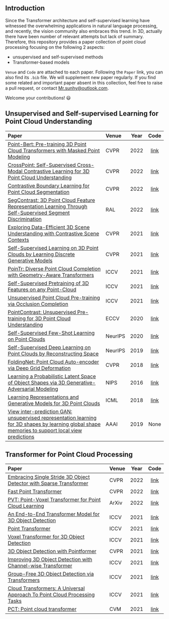 ## Introduction
Since the Transformer architecture and self-supervised learning have witnessed the overwhelming applications 
in natural language processing, 
and recently, the vision community also embraces this trend. 
In 3D, actually there have been number of relevant attempts but lack of summary. 
Therefore, this repository provides a paper collection of point cloud processing focusing on the following 2 aspects: 

* unsupervised and self-supervised methods 
* Transformer-based models

`Venue` and `Code` are attached to each paper. Following the `Paper` link, you can also find its `.bib` file. 
We will supplement new paper regularly. If you find some related and important paper absent in this collection, 
feel free to raise a pull request, or contact Mr.sunhy@outlook.com. 

Welcome your contributions! :smiley:

## Unsupervised and Self-supervised Learning for Point Cloud Understanding
| Paper      | Venue | Year | Code |
| :----------- | :----------- | :-----------: | :-----------: |
| [Point-Bert: Pre-training 3D Point Cloud Transformers with Masked Point Modeling]() | CVPR | 2022 | [link](https://github.com/lulutang0608/Point-BERT) |
| [CrossPoint: Self-Supervised Cross-Modal Contrastive Learning for 3D Point Cloud Understanding]() | CVPR | 2022 | [link](https://github.com/MohamedAfham/CrossPoint) |
| [Contrastive Boundary Learning for Point Cloud Segmentation]() | CVPR | 2022 | [link](https://github.com/LiyaoTang/contrastBoundary) |
| [SegContrast: 3D Point Cloud Feature Representation Learning Through Self-Supervised Segment Discrimination](https://ieeexplore.ieee.org/document/9681336/) | RAL | 2022 | [link](https://github.com/PRBonn/segcontrast) |
| [Exploring Data-Efficient 3D Scene Understanding with Contrastive Scene Contexts](https://openaccess.thecvf.com/content/CVPR2021/html/Hou_Exploring_Data-Efficient_3D_Scene_Understanding_With_Contrastive_Scene_Contexts_CVPR_2021_paper.html) | CVPR | 2021 | [link](https://github.com/facebookresearch/ContrastiveSceneContexts) |
| [Self-Supervised Learning on 3D Point Clouds by Learning Discrete Generative Models](https://openaccess.thecvf.com/content/CVPR2021/html/Eckart_Self-Supervised_Learning_on_3D_Point_Clouds_by_Learning_Discrete_Generative_CVPR_2021_paper.html) | CVPR | 2021 | [link]() |
| [PoinTr: Diverse Point Cloud Completion with Geometry-Aware Transformers](https://openaccess.thecvf.com/content/ICCV2021/html/Yu_PoinTr_Diverse_Point_Cloud_Completion_With_Geometry-Aware_Transformers_ICCV_2021_paper.html) | ICCV | 2021 | [link](https://github.com/yuxumin/PoinTr) |
| [Self-Supervised Pretraining of 3D Features on any Point-Cloud](https://openaccess.thecvf.com/content/ICCV2021/html/Zhang_Self-Supervised_Pretraining_of_3D_Features_on_Any_Point-Cloud_ICCV_2021_paper.html) | ICCV | 2021 | [link](https://github.com/facebookresearch/DepthContrast) |
| [Unsupervised Point Cloud Pre-training via Occlusion Completion](https://openaccess.thecvf.com/content/ICCV2021/html/Wang_Unsupervised_Point_Cloud_Pre-Training_via_Occlusion_Completion_ICCV_2021_paper.html) | ICCV | 2021 | [link](https://github.com/hansen7/OcCo) |
| [PointContrast: Unsupervised Pre-training for 3D Point Cloud Understanding](https://link.springer.com/chapter/10.1007/978-3-030-58580-8_34) | ECCV | 2020 | [link](https://github.com/facebookresearch/PointContrast) |
| [Self-Supervised Few-Shot Learning on Point Clouds](https://proceedings.neurips.cc/paper/2020/hash/50c1f44e426560f3f2cdcb3e19e39903-Abstract.html) | NeurIPS | 2020 | [link](https://github.com/charusharma1991/SSL_PointClouds) |
| [Self-Supervised Deep Learning on Point Clouds by Reconstructing Space](https://papers.nips.cc/paper/2019/hash/993edc98ca87f7e08494eec37fa836f7-Abstract.html) | NeurIPS | 2019 | [link]() |
| [FoldingNet: Point Cloud Auto-encoder via Deep Grid Deformation](https://openaccess.thecvf.com/content_cvpr_2018/html/Yang_FoldingNet_Point_Cloud_CVPR_2018_paper.html) | CVPR | 2018 | [link](https://github.com/AnTao97/UnsupervisedPointCloudReconstruction) |
| [Learning a Probabilistic Latent Space of Object Shapes via 3D Generative-Adversarial Modeling](https://papers.nips.cc/paper/2016/hash/44f683a84163b3523afe57c2e008bc8c-Abstract.html) | NIPS | 2016 | [link](https://github.com/black0017/3D-GAN-pytorch) |
| [Learning Representations and Generative Models for 3D Point Clouds](http://proceedings.mlr.press/v80/achlioptas18a.html) | ICML | 2018 | [link](https://github.com/optas/latent_3d_points) |
| [View inter-prediction GAN: unsupervised representation learning for 3D shapes by learning global shape memories to support local view predictions](https://dl.acm.org/doi/10.1609/aaai.v33i01.33018376) | AAAI | 2019 | None |


## Transformer for Point Cloud Processing
| Paper      | Venue | Year | Code |
| :----------- | :----------- | :-----------: | :-----------: |
| [Embracing Single Stride 3D Object Detector with Sparse Transformer](https://arxiv.org/abs/2112.06375) | CVPR | 2022 | [link](https://github.com/TuSimple/SST) |
| [Fast Point Transformer](https://arxiv.org/abs/2112.04702) | CVPR | 2022 | [link](https://github.com/POSTECH-CVLab/FastPointTransformer) |
| [PVT: Point-Voxel Transformer for Point Cloud Learning](https://arxiv.org/abs/2108.06076) | ArXiv | 2022 | [link](https://github.com/HaochengWan/PVThttps://github.com/HaochengWan/PVT) |
| [An End-to-End Transformer Model for 3D Object Detection](https://openaccess.thecvf.com/content/ICCV2021/html/Misra_An_End-to-End_Transformer_Model_for_3D_Object_Detection_ICCV_2021_paper.html) | ICCV | 2021 | [link](https://github.com/facebookresearch/3detr) |
| [Point Transformer](https://openaccess.thecvf.com/content/ICCV2021/html/Zhao_Point_Transformer_ICCV_2021_paper.html) | ICCV | 2021 | [link](https://github.com/qq456cvb/Point-Transformers) |
| [Voxel Transformer for 3D Object Detection](https://openaccess.thecvf.com/content/ICCV2021/html/Mao_Voxel_Transformer_for_3D_Object_Detection_ICCV_2021_paper.html) | ICCV | 2021 | [link](https://github.com/PointsCoder/VOTR) |
| [3D Object Detection with Pointformer](https://openaccess.thecvf.com/content/CVPR2021/html/Pan_3D_Object_Detection_With_Pointformer_CVPR_2021_paper.html) | CVPR | 2021 | [link](https://github.com/Vladimir2506/Pointformer) |
| [Improving 3D Object Detection with Channel-wise Transformer](https://openaccess.thecvf.com/content/ICCV2021/html/Sheng_Improving_3D_Object_Detection_With_Channel-Wise_Transformer_ICCV_2021_paper.html) | ICCV | 2021 | [link](https://github.com/hlsheng1/CT3D) |
| [Group-Free 3D Object Detection via Transformers](https://openaccess.thecvf.com/content/ICCV2021/html/Liu_Group-Free_3D_Object_Detection_via_Transformers_ICCV_2021_paper.html) | ICCV | 2021 | [link](https://github.com/zeliu98/Group-Free-3D) |
| [Cloud Transformers: A Universal Approach To Point Cloud Processing Tasks](https://openaccess.thecvf.com/content/ICCV2021/html/Mazur_Cloud_Transformers_A_Universal_Approach_to_Point_Cloud_Processing_Tasks_ICCV_2021_paper.html) | ICCV | 2021 | [link](https://github.com/saic-vul/cloud_transformers) |
| [PCT: Point cloud transformer](https://link.springer.com/article/10.1007/s41095-021-0229-5) | CVM | 2021 | [link](https://github.com/Strawberry-Eat-Mango/PCT_Pytorch) |
